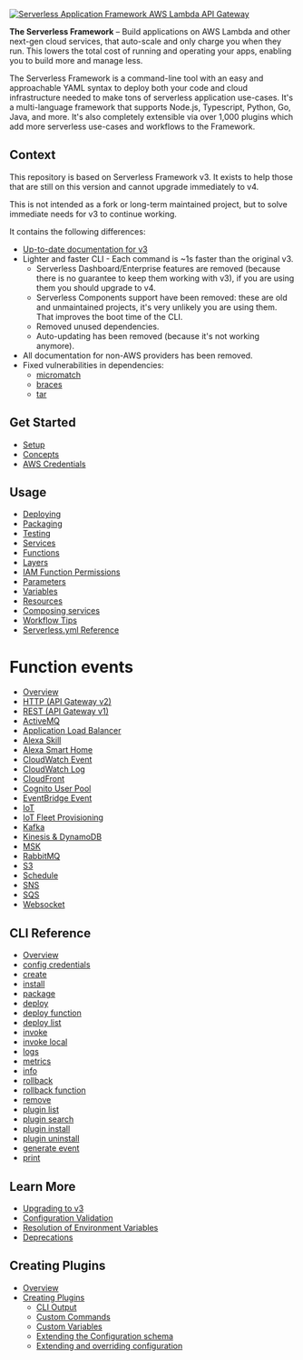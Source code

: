 [![Serverless Application Framework AWS Lambda API Gateway](https://s3.amazonaws.com/assets.github.serverless/readme-serverless-framework.gif)](https://serverless.com)

**The Serverless Framework** – Build applications on AWS Lambda and other next-gen cloud services, that auto-scale and only charge you when they run. This lowers the total cost of running and operating your apps, enabling you to build more and manage less.

The Serverless Framework is a command-line tool with an easy and approachable YAML syntax to deploy both your code and cloud infrastructure needed to make tons of serverless application use-cases. It's a multi-language framework that supports Node.js, Typescript, Python, Go, Java, and more. It's also completely extensible via over 1,000 plugins which add more serverless use-cases and workflows to the Framework.

## Context

This repository is based on Serverless Framework v3. It exists to help those that are still on this version and cannot upgrade immediately to v4.

This is not intended as a fork or long-term maintained project, but to solve immediate needs for v3 to continue working.

It contains the following differences:

- [Up-to-date documentation for v3](./docs)
- Lighter and faster CLI - Each command is ~1s faster than the original v3.
  - Serverless Dashboard/Enterprise features are removed (because there is no guarantee to keep them working with v3), if you are using them you should upgrade to v4.
  - Serverless Components support have been removed: these are old and unmaintained projects, it's very unlikely you are using them. That improves the boot time of the CLI.
  - Removed unused dependencies. 
  - Auto-updating has been removed (because it's not working anymore).
- All documentation for non-AWS providers has been removed.
- Fixed vulnerabilities in dependencies:
  - [micromatch](https://github.com/serverless/serverless/issues/12482)
  - [braces](https://github.com/serverless/serverless/issues/12481)
  - [tar](https://github.com/serverless/serverless/issues/12422)

## Get Started

- [Setup](./docs/getting-started.md)
- [Concepts](./docs/guides/intro.md)
- [AWS Credentials](./docs/guides/credentials.md)

## Usage

- [Deploying](./docs/guides/deploying.md)
- [Packaging](./docs/guides/packaging.md)
- [Testing](./docs/guides/testing.md)
- [Services](./docs/guides/services.md)
- [Functions](./docs/guides/functions.md)
- [Layers](./docs/guides/layers.md)
- [IAM Function Permissions](./docs/guides/iam.md)
- [Parameters](./docs/guides/parameters.md)
- [Variables](./docs/guides/variables.md)
- [Resources](./docs/guides/resources.md)
- [Composing services](./docs/guides/compose.md)
- [Workflow Tips](./docs/guides/workflow.md)
- [Serverless.yml Reference](./docs/guides/serverless.yml)

# Function events

- [Overview](./docs/guides/events.md)
- [HTTP (API Gateway v2)](./docs/events/http-api.md)
- [REST (API Gateway v1)](./docs/events/apigateway.md)
- [ActiveMQ](./docs/events/activemq.md)
- [Application Load Balancer](./docs/events/alb.md)
- [Alexa Skill](./docs/events/alexa-skill.md)
- [Alexa Smart Home](./docs/events/alexa-smart-home.md)
- [CloudWatch Event](./docs/events/cloudwatch-event.md)
- [CloudWatch Log](./docs/events/cloudwatch-log.md)
- [CloudFront](./docs/events/cloudfront.md)
- [Cognito User Pool](./docs/events/cognito-user-pool.md)
- [EventBridge Event](./docs/events/event-bridge.md)
- [IoT](./docs/events/iot.md)
- [IoT Fleet Provisioning](./docs/events/iot-fleet-provisioning.md)
- [Kafka](./docs/events/kafka.md)
- [Kinesis & DynamoDB](./docs/events/streams.md)
- [MSK](./docs/events/msk.md)
- [RabbitMQ](./docs/events/rabbitmq.md)
- [S3](./docs/events/s3.md)
- [Schedule](./docs/events/schedule.md)
- [SNS](./docs/events/sns.md)
- [SQS](./docs/events/sqs.md)
- [Websocket](./docs/events/websocket.md)

## CLI Reference

- [Overview](./docs/cli-reference)
- [config credentials](./docs/cli-reference/config-credentials.md)
- [create](./docs/cli-reference/create.md)
- [install](./docs/cli-reference/install.md)
- [package](./docs/cli-reference/package.md)
- [deploy](./docs/cli-reference/deploy.md)
- [deploy function](./docs/cli-reference/deploy-function.md)
- [deploy list](./docs/cli-reference/deploy-list.md)
- [invoke](./docs/cli-reference/invoke.md)
- [invoke local](./docs/cli-reference/invoke-local.md)
- [logs](./docs/cli-reference/logs.md)
- [metrics](./docs/cli-reference/metrics.md)
- [info](./docs/cli-reference/info.md)
- [rollback](./docs/cli-reference/rollback.md)
- [rollback function](./docs/cli-reference/rollback-function.md)
- [remove](./docs/cli-reference/remove.md)
- [plugin list](./docs/cli-reference/plugin-list.md)
- [plugin search](./docs/cli-reference/plugin-search.md)
- [plugin install](./docs/cli-reference/plugin-install.md)
- [plugin uninstall](./docs/cli-reference/plugin-uninstall.md)
- [generate event](./docs/cli-reference/generate-event.md)
- [print](./docs/cli-reference/print.md)

## Learn More

- [Upgrading to v3](./docs/guides/upgrading-v3.md)
- [Configuration Validation](./docs/guides/configuration-validation.md)
- [Resolution of Environment Variables](./docs/guides/environment-variables.md)
- [Deprecations](./docs/guides/deprecations.md)

## Creating Plugins

- [Overview](./docs/guides/plugins/README.md)
- [Creating Plugins](./docs/guides/plugins/creating-plugins.md)
  - [CLI Output](./docs/guides/plugins/cli-output.md)
  - [Custom Commands](./docs/guides/plugins/custom-commands.md)
  - [Custom Variables](./docs/guides/plugins/custom-variables.md)
  - [Extending the Configuration schema](./docs/guides/plugins/custom-configuration.md)
  - [Extending and overriding configuration](./docs/guides/plugins/extending-configuration.md)
